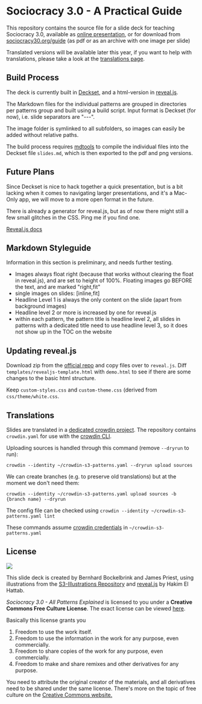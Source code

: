 # Sociocracy 3.0 - A Practical Guide

This repository contains the source file for  a slide deck for teaching Sociocracy 3.0, available as [online presentation](http://sociocracy30.org/slides/s3-practical-guide.html), or for download from [sociocracy30.org/guide](http://sociocracy30.org/guide) (as pdf or as an archive with one image per slide)

Translated versions will be available later this year, if you want to help with translations, please take a look at the [translations page](http://sociocracy30.org/translations/).

## Build Process

The deck is currently built in [Deckset](decksetapp.com), and a html-version in [reveal.js](http://lab.hakim.se/reveal-js/#/).

The Markdown files for the individual patterns are grouped in directories per patterns group and built using a build script. Input format is Deckset (for now), i.e. slide separators are "---".

The image folder is symlinked to all subfolders, so images can easily be added without relative paths.

The build process requires [mdtools](https://github.com/bboc/mdtools) to compile the individual files into the Deckset file `slides.md`, which is then exported to the pdf and png versions. 

## Future Plans

Since Deckset is nice to hack together a quick presentation, but is a bit lacking when it comes to navigating larger presentations, and it's a Mac-Only app, we will move to a more open format in the future. 

There is already a generator for reveal.js, but as of now there might still a few small glitches in the CSS. Ping me if you find one. 

[Reveal.js docs](https://github.com/hakimel/reveal.js/blob/master/README.md)

## Markdown Styleguide

Information in this section is preliminary, and needs further testing.

* Images always float right (because that works without clearing the float in reveal.js), and are set to height of 100%. Floating images go BEFORE the text, and are marked "right,fit"
* single images on slides: [inline,fit]
* Headline Level 1 is always the only content on the slide (apart from background images)
* Headline level 2  or more is increased by one for reveal.js
* within each pattern, the pattern title is headline level 2, all slides in patterns with a dedicated title need to use headline level 3, so it does not show up in the TOC on the website

## Updating reveal.js

Download zip from the [official repo](https://github.com/hakimel/reveal.js) and copy files over to `reveal.js`. Diff `templates/revealjs-template.html` with `demo.html` to see if there are some changes to the basic html structure.

Keep `custom-styles.css` and `custom-theme.css` (derived from `css/theme/white.css`.

## Translations

Slides are translated in a [dedicated crowdin project](https://crowdin.com/project/sociocracy-30). The repository contains `crowdin.yaml` for use with the [crowdin CLI](https://support.crowdin.com/cli-tool/). 

Uploading sources is handled through this command (remove `--dryrun` to run):

`crowdin --identity ~/crowdin-s3-patterns.yaml --dryrun upload sources`

We can create branches (e.g. to preserve old translations) but at the moment we don't need them:

`crowdin --identity ~/crowdin-s3-patterns.yaml upload sources -b {branch name} --dryrun`

The config file can be checked using 
`crowdin --identity ~/crowdin-s3-patterns.yaml lint`

 These commands assume [crowdin credentials](https://support.crowdin.com/configuration-file/#cli-2) in `~/crowdin-s3-patterns.yaml`


## License 

[![](http://creativecommons.org/images/deed/seal.png)](http://creativecommons.org/freeworks)

This slide deck is created by Bernhard Bockelbrink and James Priest, using illustrations from the [S3-Illustrations Repository](https://github.com/S3-working-group/s3-illustrations) and [reveal.js](https://github.com/hakimel/reveal.js) by Hakim El Hattab.


_Sociocracy 3.0 - All Patterns Explained_ is licensed to you under a **Creative Commons Free Culture License**. The exact license can be viewed [here](http://creativecommons.org/licenses/by-sa/4.0/).

Basically this license grants you

1. Freedom to use the work itself.
2. Freedom to use the information in the work for any purpose, even commercially.
3. Freedom to share copies of the work for any purpose, even commercially.
4. Freedom to make and share remixes and other derivatives for any purpose. 

You need to attribute the original creator of the materials, and all derivatives need to be shared under the same license. There's more on the topic of free culture on the [Creative Commons website.](http://creativecommons.org/freeworks)

